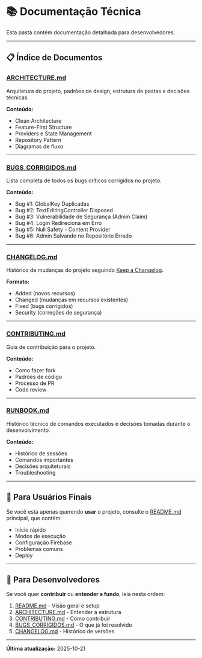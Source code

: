 # 📚 Documentação Técnica

Esta pasta contém documentação detalhada para desenvolvedores.

---

## 📋 Índice de Documentos

### [ARCHITECTURE.md](ARCHITECTURE.md)
Arquitetura do projeto, padrões de design, estrutura de pastas e decisões técnicas.

**Conteúdo:**
- Clean Architecture
- Feature-First Structure
- Providers e State Management
- Repository Pattern
- Diagramas de fluxo

---

### [BUGS_CORRIGIDOS.md](BUGS_CORRIGIDOS.md)
Lista completa de todos os bugs críticos corrigidos no projeto.

**Conteúdo:**
- Bug #1: GlobalKey Duplicadas
- Bug #2: TextEditingController Disposed
- Bug #3: Vulnerabilidade de Segurança (Admin Claim)
- Bug #4: Login Redireciona em Erro
- Bug #5: Null Safety - Content Provider
- Bug #6: Admin Salvando no Repositório Errado

---

### [CHANGELOG.md](CHANGELOG.md)
Histórico de mudanças do projeto seguindo [Keep a Changelog](https://keepachangelog.com).

**Formato:**
- Added (novos recursos)
- Changed (mudanças em recursos existentes)
- Fixed (bugs corrigidos)
- Security (correções de segurança)

---

### [CONTRIBUTING.md](CONTRIBUTING.md)
Guia de contribuição para o projeto.

**Conteúdo:**
- Como fazer fork
- Padrões de código
- Processo de PR
- Code review

---

### [RUNBOOK.md](RUNBOOK.md)
Histórico técnico de comandos executados e decisões tomadas durante o desenvolvimento.

**Conteúdo:**
- Histórico de sessões
- Comandos importantes
- Decisões arquiteturais
- Troubleshooting

---

## 🎯 Para Usuários Finais

Se você está apenas querendo **usar** o projeto, consulte o [README.md](../README.md) principal, que contém:

- Início rápido
- Modos de execução
- Configuração Firebase
- Problemas comuns
- Deploy

---

## 🔧 Para Desenvolvedores

Se você quer **contribuir** ou **entender a fundo**, leia nesta ordem:

1. [README.md](../README.md) - Visão geral e setup
2. [ARCHITECTURE.md](ARCHITECTURE.md) - Entender a estrutura
3. [CONTRIBUTING.md](CONTRIBUTING.md) - Como contribuir
4. [BUGS_CORRIGIDOS.md](BUGS_CORRIGIDOS.md) - O que já foi resolvido
5. [CHANGELOG.md](CHANGELOG.md) - Histórico de versões

---

**Última atualização:** 2025-10-21
